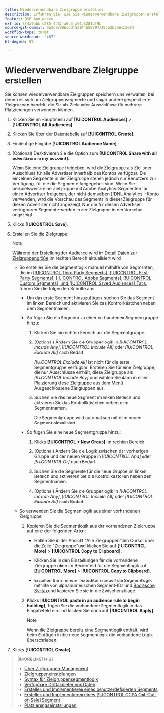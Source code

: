 ```yaml
---
title: Wiederverwendbare Zielgruppe erstellen
description: Erfahren Sie, wie Sie wiederverwendbare Zielgruppen erstellen, die aus Zielgruppensegmenten und anderen gespeicherten Zielgruppen bestehen.
feature: DSP Audiences
exl-id: 5f4a0abb-c285-4452-a6c3-a91d5281df9b
source-git-commit: eb3ce7d8bcddf52844b50797a95cb3b5aec13684
workflow-type: tm+mt
source-wordcount: '487'
ht-degree: 0%

---
```


# Wiederverwendbare Zielgruppe erstellen

<!-- "Saved audience" is used in UI (where?), but "saved" is a state, not a type. "Reusable audience" sounds better in a description. "Audience template" isn't right, either, since it implies you can edit it on the fly to create a new, different audience. Some other term? -->

Sie können wiederverwendbare Zielgruppen speichern und verwalten, bei denen es sich um Zielgruppensegmente und sogar andere gespeicherte Zielgruppen handelt, die Sie als Ziele oder Ausschlüsse für mehrere Platzierungen verwenden können.

1. Klicken Sie im Hauptmenü auf **[!UICONTROL Audiences]** > **[!UICONTROL All Audiences]**.

1. Klicken Sie über der Datentabelle auf **[!UICONTROL Create]**.

1. Eindeutige Eingabe **[!UICONTROL Audience Name]**.

1. (Optional) Deaktivieren Sie die Option zum **[!UICONTROL Share with all advertisers in my account]**.

   Wenn Sie eine Zielgruppe freigeben, wird die Zielgruppe als Ziel oder Ausschluss für alle Advertiser innerhalb des Kontos verfügbar. Die einzelnen Segmente in der Zielgruppe stehen jedoch nur Benutzern zur Verfügung, für die die Segmente freigegeben sind. Wenn Sie beispielsweise eine Zielgruppe mit Adobe Analytics-Segmenten für einen Advertiser freigeben, der nicht demselben [!DNL Analytics] -Konto verwenden, wird die Vorschau des Segments in dieser Zielgruppe für diesen Advertiser nicht angezeigt. Nur die für diesen Advertiser verfügbaren Segmente werden in der Zielgruppe in der Vorschau angezeigt.

1. Klicks **[!UICONTROL Save]**.

1. Erstellen Sie die Zielgruppe:

   >[!NOTE]
   >
   >Während der Erstellung der Audience wird im Detail [Daten zur Zielgruppengröße](audience-about.md) im rechten Bereich aktualisiert wird

   * So erstellen Sie die Segmentlogik manuell mithilfe von Segmenten, die im [[!UICONTROL Third Party Segments], [!UICONTROL First Party Segments], [!UICONTROL Adobe Segments], [!UICONTROL Custom Segments], und [!UICONTROL Saved Audiences] Tabs](audience-settings.md), führen Sie die folgenden Schritte aus.

      * Um das erste Segment hinzuzufügen, suchen Sie das Segment im linken Bereich und aktivieren Sie das Kontrollkästchen neben dem Segmentnamen.

      * So fügen Sie ein Segment zu einer vorhandenen Segmentgruppe hinzu:

         1. Klicken Sie im rechten Bereich auf die Segmentgruppe.

         1. (Optional) Ändern Sie die Gruppenlogik in *[!UICONTROL Include Any]*, *[!UICONTROL Include All]* oder *[!UICONTROL Exclude All]* nach Bedarf.

            *[!UICONTROL Exclude All]* ist nicht für die erste Segmentgruppe verfügbar. Erstellen Sie für eine Zielgruppe, die nur Ausschlüsse enthält, diese Zielgruppe als *[!UICONTROL Include Any]* und wählen Sie dann in einer Platzierung diese Zielgruppe aus dem Menü Ausgeschlossene Zielgruppen aus.

         1. Suchen Sie das neue Segment im linken Bereich und aktivieren Sie das Kontrollkästchen neben dem Segmentnamen.

            Die Segmentgruppe wird automatisch mit dem neuen Segment aktualisiert.

      * So fügen Sie eine neue Segmentgruppe hinzu:

         1. Klicks **[!UICONTROL + New Group]** im rechten Bereich.

         1. (Optional) Ändern Sie die Logik zwischen der vorherigen Gruppe und der neuen Gruppe in *[!UICONTROL And]* oder *[!UICONTROL Or]* nach Bedarf.

         1. Suchen Sie die Segmente für die neue Gruppe im linken Bereich und aktivieren Sie die Kontrollkästchen neben den Segmentnamen.

         1. (Optional) Ändern Sie die Gruppenlogik in *[!UICONTROL Include Any]*, *[!UICONTROL Include All]* oder *[!UICONTROL Exclude All]* nach Bedarf.

   * So verwenden Sie die Segmentlogik aus einer vorhandenen Zielgruppe:

      1. Kopieren Sie die Segmentlogik aus der vorhandenen Zielgruppe auf eine der folgenden Arten:

         * Halten Sie in der Ansicht &quot;Alle Zielgruppen&quot;den Cursor über die Zeile &quot;Zielgruppe&quot;und klicken Sie auf **[!UICONTROL More]** > **[!UICONTROL Copy to Clipboard]**.

         * Klicken Sie in den Einstellungen für die vorhandene Zielgruppe oben im Bedienfeld für die Segmentlogik auf **[!UICONTROL More]** > **[!UICONTROL Copy to Clipboard]**.

         * Erstellen Sie in einem Texteditor manuell die Segmentlogik mithilfe von alphanumerischen Segment-IDs und [Boolesche Syntax](audience-segment-logic-syntax.md)und kopieren Sie sie in die Zwischenablage.

      1. Klicks **[!UICONTROL paste in an audience rule to begin building]**, fügen Sie die vorhandene Segmentlogik in das Eingabefeld ein und klicken Sie dann auf **[!UICONTROL Apply]**.

         >[!NOTE]
         >
         >Wenn die Zielgruppe bereits eine Segmentlogik enthält, wird beim Einfügen in die neue Segmentlogik die vorhandene Logik überschrieben.

1. Klicks **[!UICONTROL Create]**.

>[!MORELIKETHIS]
>
>* [Über Zielgruppen-Management](audience-about.md)
>* [Zielgruppeneinstellungen](audience-settings.md)
>* [Syntax für Zielgruppensegmentlogik](audience-segment-logic-syntax.md)
>* [Verfügbare Drittanbieter von Daten](third-party-data-providers.md)
>* [Erstellen und Implementieren eines benutzerdefinierten Segments](custom-segment-create.md)
>* [Erstellen und Implementieren eines [!UICONTROL CCPA Opt-Out-of-Sale] Segment](ccpa-opt-out-segment-create.md)
>* [Platzierungseinstellungen](/help/dsp/campaign-management/placements/placement-settings.md)

